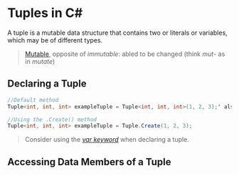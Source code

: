 # Tuples in C#
A tuple is a mutable data structure that contains two or literals or variables, which may be of different types.
> [Mutable](https://www.merriam-webster.com/dictionary/mutable), opposite of _immutable_: abled to be changed (think _mut_- as in _mutate_)

## Declaring a Tuple
```C#
//Default method
Tuple<int, int, int> exampleTuple = Tuple<int, int, int>(1, 2, 3);' also works

//Using the .Create() method
Tuple<int, int, int> exampleTuple = Tuple.Create(1, 2, 3);
```
> Consider using the [_var keyword_](https://github.com/EthanC2/Notes-and-Writeups/blob/main/C%23/DataTypes/Keywords.md#var) when declaring a tuple.

## Accessing Data Members of a Tuple
